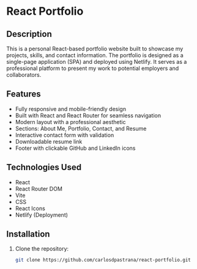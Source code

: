 # React Portfolio

## Description
This is a personal React-based portfolio website built to showcase my projects, skills, and contact information. The portfolio is designed as a single-page application (SPA) and deployed using Netlify. It serves as a professional platform to present my work to potential employers and collaborators.

## Features
- Fully responsive and mobile-friendly design
- Built with React and React Router for seamless navigation
- Modern layout with a professional aesthetic
- Sections: About Me, Portfolio, Contact, and Resume
- Interactive contact form with validation
- Downloadable resume link
- Footer with clickable GitHub and LinkedIn icons

## Technologies Used
- React
- React Router DOM
- Vite
- CSS
- React Icons
- Netlify (Deployment)

## Installation
1. Clone the repository:
   ```bash
   git clone https://github.com/carlosdpastrana/react-portfolio.git